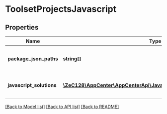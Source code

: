 # ToolsetProjectsJavascript

## Properties
Name | Type | Description | Notes
------------ | ------------- | ------------- | -------------
**package_json_paths** | **string[]** | Paths for detected package.json files | 
**javascript_solutions** | [**\ZeC128\AppCenter\AppCenterApi\JavaScriptToolsetJavascriptSolutions[]**](JavaScriptToolsetJavascriptSolutions.md) | The React Native solutions detected | [optional] 

[[Back to Model list]](../README.md#documentation-for-models) [[Back to API list]](../README.md#documentation-for-api-endpoints) [[Back to README]](../README.md)


